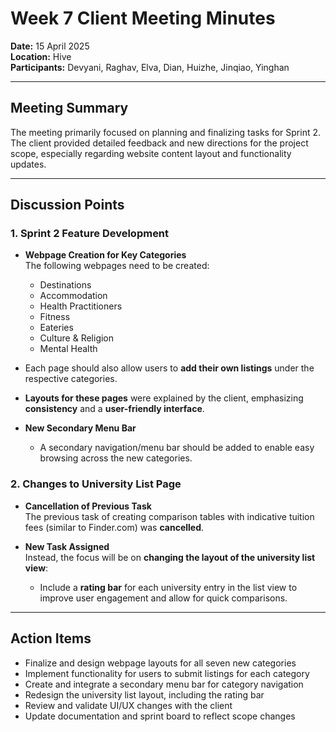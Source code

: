 # Week 7 Client Meeting Minutes

**Date:** 15 April 2025  
**Location:** Hive  
**Participants:** Devyani, Raghav, Elva, Dian, Huizhe, Jinqiao, Yinghan

---

## Meeting Summary

The meeting primarily focused on planning and finalizing tasks for Sprint 2. The client provided detailed feedback and new directions for the project scope, especially regarding website content layout and functionality updates.

---

## Discussion Points

### 1. Sprint 2 Feature Development

- **Webpage Creation for Key Categories**  
  The following webpages need to be created:
   - Destinations
   - Accommodation
   - Health Practitioners
   - Fitness
   - Eateries
   - Culture & Religion
   - Mental Health

- Each page should also allow users to **add their own listings** under the respective categories.

- **Layouts for these pages** were explained by the client, emphasizing **consistency** and a **user-friendly interface**.

- **New Secondary Menu Bar**
   - A secondary navigation/menu bar should be added to enable easy browsing across the new categories.

### 2. Changes to University List Page

- **Cancellation of Previous Task**  
  The previous task of creating comparison tables with indicative tuition fees (similar to Finder.com) was **cancelled**.

- **New Task Assigned**  
  Instead, the focus will be on **changing the layout of the university list view**:
   - Include a **rating bar** for each university entry in the list view to improve user engagement and allow for quick comparisons.

---

## Action Items

- Finalize and design webpage layouts for all seven new categories
- Implement functionality for users to submit listings for each category
- Create and integrate a secondary menu bar for category navigation
- Redesign the university list layout, including the rating bar
- Review and validate UI/UX changes with the client
- Update documentation and sprint board to reflect scope changes
